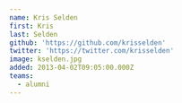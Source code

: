 ```yaml
---
name: Kris Selden
first: Kris
last: Selden
github: 'https://github.com/krisselden'
twitter: 'https://twitter.com/krisselden'
image: kselden.jpg
added: 2013-04-02T09:05:00.000Z
teams:
  - alumni
---
```

